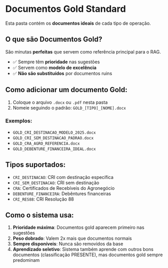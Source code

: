 # Documentos Gold Standard

Esta pasta contém os **documentos ideais** de cada tipo de operação.

## O que são Documentos Gold?

São minutas **perfeitas** que servem como referência principal para o RAG.
- ✅ Sempre têm **prioridade** nas sugestões
- ✅ Servem como **modelo de excelência**
- ✅ **Não são substituídos** por documentos ruins

## Como adicionar um documento Gold:

1. Coloque o arquivo `.docx` ou `.pdf` nesta pasta
2. Nomeie seguindo o padrão: `GOLD_[TIPO]_[NOME].docx`

### Exemplos:
- `GOLD_CRI_DESTINACAO_MODELO_2025.docx`
- `GOLD_CRI_SEM_DESTINACAO_PADRAO.docx`
- `GOLD_CRA_AGRO_REFERENCIA.docx`
- `GOLD_DEBENTURE_FINANCEIRA_IDEAL.docx`

## Tipos suportados:

- `CRI_DESTINACAO`: CRI com destinação específica
- `CRI_SEM_DESTINACAO`: CRI sem destinação
- `CRA`: Certificados de Recebíveis do Agronegócio
- `DEBENTURE_FINANCEIRA`: Debêntures financeiras
- `CRI_RES88`: CRI Resolução 88

## Como o sistema usa:

1. **Prioridade máxima**: Documentos gold aparecem primeiro nas sugestões
2. **Peso dobrado**: Valem 2x mais que documentos normais
3. **Sempre disponíveis**: Nunca são removidos da base
4. **Aprendizado seletivo**: Sistema também aprende com outros bons documentos (classificação PRESENTE), mas documentos gold sempre predominam
